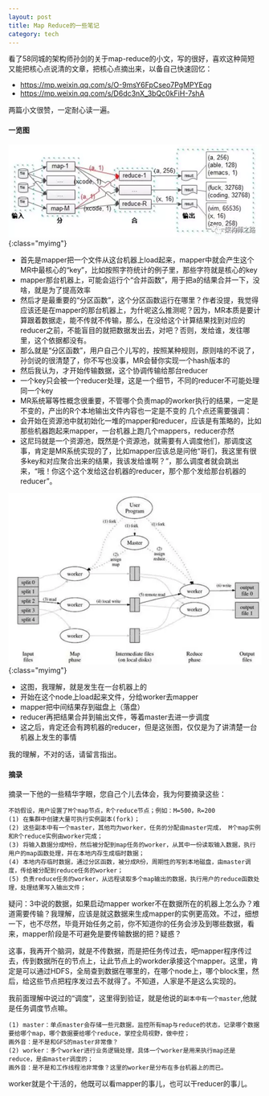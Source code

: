 ```yaml
---
layout: post
title: Map Reduce的一些笔记
category: tech
---
```


看了58同城的架构师孙剑的关于map-reduce的小文，写的很好，喜欢这种简短又能把核心点说清的文章，把核心点摘出来，以备自己快速回忆：

- <https://mp.weixin.qq.com/s/O-9msY6FpCseo7PgMPYEqg>
- <https://mp.weixin.qq.com/s/D6dc3nX_3bQc0kFiH-7shA>

两篇小文很赞，一定耐心读一遍。

#### 一览图

![](/images/20190213/1550063275752.png){:class="myimg"}

- 首先是mapper把一个文件从这台机器上load起来，mapper中就会产生这个MR中最核心的“key”，比如按照字符统计的例子里，那些字符就是核心的key
- mapper那台机器上，可能会运行个“合并函数”，用于把a的结果合并一下，没啥，就是为了提高效率
- 然后才是最重要的“分区函数”，这个分区函数运行在哪里？作者没提，我觉得应该还是在mapper的那台机器上，为什呢这么推测呢？因为，MR本质是要计算跟着数据走，能不传就不传输，那么，在没给这个计算结果找到对应的reducer之前，不能盲目的就把数据发出去，对吧？否则，发给谁，发往哪里，这个依据都没有。
- 那么就是“分区函数”，用户自己个儿写的，按照某种规则，原则啥的不说了，孙剑说的很清楚了，你不写也没事，MR会替你实现一个hash版本的
- 然后我认为，才开始传输数据，这个协调传输给那台reducer
- 一个key只会被一个reducer处理，这是一个细节，不同的reducer不可能处理同一个key
- MR系统幂等性概念很重要，不管哪个负责map的worker执行的结果，一定是不变的，产出的R个本地输出文件内容也一定是不变的
几个点还需要强调：
- 会开始在资源池中就初始化一堆的mapper和reducer，应该是有策略的，比如那些机器跑起来mapper，一台机器上跑几个mappers，reducer亦然
- 这尼玛就是一个资源池，既然是个资源池，就需要有人调度他们，那调度这事，肯定是MR系统实现的了，比如mapper应该总是问他“哥们，我这里有很多key和对应聚合出来的结果，我该发给谁啊？”，那么调度者就会跳出来，“哦！你这个这个发给这台机器的reducer，那个那个发给那台机器的reducer”。

![](/images/20190213/1550063555521.png){:class="myimg"}

- 这图，我理解，就是发生在一台机器上的
- 开始在这个node上load起来文件，分给worker去mapper
- mapper把中间结果存到磁盘上（落盘）
- reducer再把结果合并到输出文件，等着master去进一步调度
- 这之后，肯定还会有跨机器的reducer，但是这张图，仅仅是为了讲清楚一台机器上发生的事情

我的理解，不对的话，请留言指出。

#### 摘录

摘录一下他的一些精华字眼，您自己个儿去体会，我为何要摘录这些：

```
不妨假设，用户设置了M个map节点，R个reduce节点；例如：M=500，R=200
(1) 在集群中创建大量可执行实例副本(fork)；
(2) 这些副本中有一个master，其他均为worker，任务的分配由master完成， M个map实例和R个reduce实例由worker完成；
(3) 将输入数据分成M份，然后被分配到map任务的worker，从其中一份读取输入数据，执行用户的map函数处理，并在本地内存生成临时数据；
(4) 本地内存临时数据，通过分区函数，被分成R份，周期性的写到本地磁盘，由master调度，传给被分配到reduce任务的worker；
(5) 负责reduce任务的worker，从远程读取多个map输出的数据，执行用户的reduce函数处理，处理结果写入输出文件；
```

疑问：3中说的数据，如果启动mapper worker不在数据所在的机器上怎么办？难道需要传输？我理解，应该是就这数据来生成mapper的实例更高效。不过，细想一下，也不尽然，毕竟开始任务之前，你不知道你的任务会涉及到哪些数据，看来，mapper阶段是不可避免是要传输数据的把？疑惑？

这事，我再开个脑洞，就是不传数据，而是把任务传过去，吧mapper程序传过去，传到数据所在的节点上，让此节点上的workder承接这个mapper。这里，肯定是可以通过HDFS，全局查到数据在哪里的，在哪个node上，哪个block里，然后，给这些节点把程序发过去不就得了。不知道，人家是不是这么实现的。

我前面理解中说过的“调度”，这里得到验证，就是他说的`副本中有一个master`,他就是任务调度节点嘛。


```
(1) master：单点master会存储一些元数据，监控所有map与reduce的状态，记录哪个数据要给哪个map，哪个数据要给哪个reduce，掌控全局视野，做中控；
画外音：是不是和GFS的master非常像？
(2) worker：多个worker进行业务逻辑处理，具体一个worker是用来执行map还是reduce，是由master调度的；
画外音：是不是和工作线程池非常像？这里的worker是分布在多台机器上的而已。
```

worker就是个干活的，他既可以看mapper的事儿，也可以干reducer的事儿。


